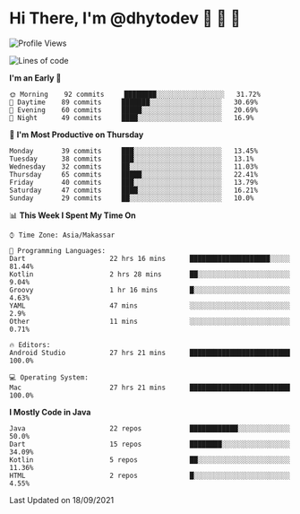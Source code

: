 # Hi There, I'm @dhytodev 👋 👋 👋

<!--
**DhytoDev/dhytodev** is a ✨ _special_ ✨ repository because its `README.md` (this file) appears on your GitHub profile.

Here are some ideas to get you started:

- 🔭 I’m currently working on ...
- 🌱 I’m currently learning ...
- 👯 I’m looking to collaborate on ...
- 🤔 I’m looking for help with ...
- 💬 Ask me about ...
- 📫 How to reach me: ...
- 😄 Pronouns: ...
- ⚡ Fun fact: ...
-->

<!--START_SECTION:waka-->
![Profile Views](http://img.shields.io/badge/Profile%20Views-1-blue)

![Lines of code](https://img.shields.io/badge/From%20Hello%20World%20I%27ve%20Written-277682%20lines%20of%20code-blue)

**I'm an Early 🐤** 

```text
🌞 Morning    92 commits     ████████░░░░░░░░░░░░░░░░░   31.72% 
🌆 Daytime    89 commits     ███████░░░░░░░░░░░░░░░░░░   30.69% 
🌃 Evening    60 commits     █████░░░░░░░░░░░░░░░░░░░░   20.69% 
🌙 Night      49 commits     ████░░░░░░░░░░░░░░░░░░░░░   16.9%

```
📅 **I'm Most Productive on Thursday** 

```text
Monday       39 commits     ███░░░░░░░░░░░░░░░░░░░░░░   13.45% 
Tuesday      38 commits     ███░░░░░░░░░░░░░░░░░░░░░░   13.1% 
Wednesday    32 commits     ██░░░░░░░░░░░░░░░░░░░░░░░   11.03% 
Thursday     65 commits     █████░░░░░░░░░░░░░░░░░░░░   22.41% 
Friday       40 commits     ███░░░░░░░░░░░░░░░░░░░░░░   13.79% 
Saturday     47 commits     ████░░░░░░░░░░░░░░░░░░░░░   16.21% 
Sunday       29 commits     ██░░░░░░░░░░░░░░░░░░░░░░░   10.0%

```


📊 **This Week I Spent My Time On** 

```text
⌚︎ Time Zone: Asia/Makassar

💬 Programming Languages: 
Dart                     22 hrs 16 mins      ████████████████████░░░░░   81.44% 
Kotlin                   2 hrs 28 mins       ██░░░░░░░░░░░░░░░░░░░░░░░   9.04% 
Groovy                   1 hr 16 mins        █░░░░░░░░░░░░░░░░░░░░░░░░   4.63% 
YAML                     47 mins             ░░░░░░░░░░░░░░░░░░░░░░░░░   2.9% 
Other                    11 mins             ░░░░░░░░░░░░░░░░░░░░░░░░░   0.71%

🔥 Editors: 
Android Studio           27 hrs 21 mins      █████████████████████████   100.0%

💻 Operating System: 
Mac                      27 hrs 21 mins      █████████████████████████   100.0%

```

**I Mostly Code in Java** 

```text
Java                     22 repos            ████████████░░░░░░░░░░░░░   50.0% 
Dart                     15 repos            ████████░░░░░░░░░░░░░░░░░   34.09% 
Kotlin                   5 repos             ██░░░░░░░░░░░░░░░░░░░░░░░   11.36% 
HTML                     2 repos             █░░░░░░░░░░░░░░░░░░░░░░░░   4.55%

```



 Last Updated on 18/09/2021
<!--END_SECTION:waka-->
